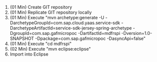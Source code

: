 1. (01 Min) Create GIT repository
2. (01 Min) Replicate GIT repository locally
3. (01 Min) Execute "mvn archetype:generate -U -DarchetypeGroupId=com.sap.cloud.yaas.service-sdk -DarchetypeArtifactId=service-sdk-jersey-spring-archetype -DgroupId=com.sap.gafmicropoc -DartifactId=mdfrspi -Dversion=1.0-SNAPSHOT -Dpackage=com.sap.gafmicropoc -DasyncApi=false"
4. (01 Min) Execute "cd mdfrspi"
5. (02 Min) Execute "mvn eclipse:eclipse"
6. Import into Eclipse
